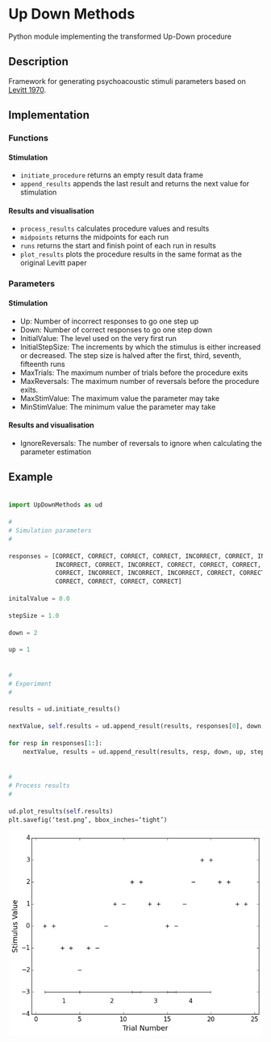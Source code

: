 # Up Down Methods
Python module implementing the transformed Up-Down procedure


## Description
Framework for generating psychoacoustic stimuli parameters based on [Levitt 1970](http://www.ncbi.nlm.nih.gov/pubmed/5541744).


## Implementation

### Functions

#### Stimulation

* `initiate_procedure` returns an empty result data frame
* `append_results` appends the last result and returns the next value for stimulation


#### Results and visualisation

* `process_results` calculates procedure values and results
* `midpoints` returns the midpoints for each run
* `runs` returns the start and finish point of each run in results
* `plot_results` plots the procedure results in the same format as the original Levitt paper

### Parameters

#### Stimulation

* Up: Number of incorrect responses to go one step up
* Down: Number of correct responses to go one step down
* InitialValue: The level used on the very first run
* InitialStepSize: The increments by which the stimulus is either increased or decreased. The step size is halved after the first, third, seventh, fifteenth runs
* MaxTrials: The maximum number of trials before the procedure exits
* MaxReversals: The maximum number of reversals before the procedure exits. 
* MaxStimValue: The maximum value the parameter may take
* MinStimValue: The minimum value the parameter may take


#### Results and visualisation
* IgnoreReversals: The number of reversals to ignore when calculating the parameter	estimation


## Example

```python

import UpDownMethods as ud

#
# Simulation parameters
#

responses = [CORRECT, CORRECT, CORRECT, CORRECT, INCORRECT, CORRECT, INCORRECT,
             INCORRECT, CORRECT, INCORRECT, CORRECT, CORRECT, CORRECT, CORRECT,
             CORRECT, INCORRECT, INCORRECT, INCORRECT, CORRECT, CORRECT,
             CORRECT, CORRECT, CORRECT, CORRECT]

initalValue = 0.0

stepSize = 1.0

down = 2

up = 1


#
# Experiment
#

results = ud.initiate_results()

nextValue, self.results = ud.append_result(results, responses[0], down, up, stepSize, initalValue)
                                   
for resp in responses[1:]:
    nextValue, results = ud.append_result(results, resp, down, up, stepSize, nextValue)
 

#
# Process results
#
    
ud.plot_results(self.results)
plt.savefig(‘test.png’, bbox_inches=‘tight’)

```

![Levitt Example](doc/images/Levitt-Fig4.png)
